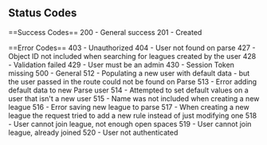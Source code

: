 Status Codes
------------

==Success Codes==
200 - General success
201 - Created

==Error Codes==
403 - Unauthorized
404 - User not found on parse
427 - Object ID not included when searching for leagues created by the user
428 - Validation failed
429 - User must be an admin
430 - Session Token missing
500 - General
512 - Populating a new user with default data - but the user passed in the route could not be found on Parse
513 - Error adding default data to new Parse user
514 - Attempted to set default values on a user that isn't a new user
515 - Name was not included when creating a new league
516 - Error saving new league to parse
517 - When creating a new league the request tried to add a new rule instead of just modifying one
518 - User cannot join league, not enough open spaces
519 - User cannot join league, already joined
520 - User not authenticated
